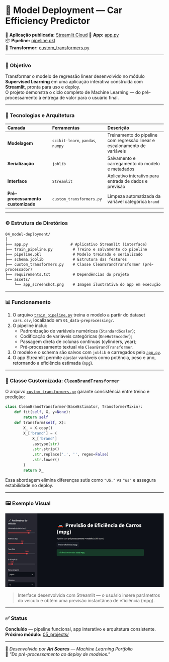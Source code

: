 # 🚗 Model Deployment — Car Efficiency Predictor

🚀 **Aplicação publicada:** [Streamlit Cloud](https://eficiencia-carros-by-ari-soares.streamlit.app/)
📍 **App:** [app.py](./app.py)  
📦 **Pipeline:** [pipeline.pkl](./pipeline.pkl)  
🧩 **Transformer:** [custom_transformers.py](./custom_transformers.py)

---

### 🎯 Objetivo
Transformar o modelo de regressão linear desenvolvido no módulo **Supervised Learning** em uma aplicação interativa construída com **Streamlit**, pronta para uso e deploy.  
O projeto demonstra o ciclo completo de Machine Learning — do pré-processamento à entrega de valor para o usuário final.

---

### 🧠 Tecnologias e Arquitetura

| Camada | Ferramentas | Descrição |
|:--|:--|:--|
| **Modelagem** | `scikit-learn`, `pandas`, `numpy` | Treinamento do pipeline com regressão linear e escalonamento de variáveis |
| **Serialização** | `joblib` | Salvamento e carregamento do modelo e metadados |
| **Interface** | `Streamlit` | Aplicativo interativo para entrada de dados e previsão |
| **Pré-processamento customizado** | `custom_transformers.py` | Limpeza automatizada da variável categórica `brand` |

---

### ⚙️ Estrutura de Diretórios
```
04_model-deployment/
│
├── app.py                   # Aplicativo Streamlit (interface)
├── train_pipeline.py         # Treino e salvamento do pipeline
├── pipeline.pkl              # Modelo treinado e serializado
├── schema.joblib             # Estrutura das features
├── custom_transformers.py    # Classe CleanBrandTransformer (pré-processador)
├── requirements.txt          # Dependências do projeto
└── assets/
    └── app_screenshot.png    # Imagem ilustrativa do app em execução
```

---

### 📊 Funcionamento

1. O arquivo [`train_pipeline.py`](./train_pipeline.py) treina o modelo a partir do dataset `cars.csv`, localizado em `01_data-preprocessing/`.
2. O pipeline inclui:
   - Padronização de variáveis numéricas (`StandardScaler`);
   - Codificação de variáveis categóricas (`OneHotEncoder`);
   - Passagem direta de colunas contínuas (cylinders, year);
   - Pré-processamento textual via `CleanBrandTransformer`.
3. O modelo e o schema são salvos com `joblib` e carregados pelo [`app.py`](./app.py).
4. O app Streamlit permite ajustar variáveis como potência, peso e ano, retornando a eficiência estimada (`mpg`).

---

### 🧩 Classe Customizada: `CleanBrandTransformer`

O arquivo [`custom_transformers.py`](./custom_transformers.py) garante consistência entre treino e predição:

```python
class CleanBrandTransformer(BaseEstimator, TransformerMixin):
    def fit(self, X, y=None):
        return self
    def transform(self, X):
        X_ = X.copy()
        X_['brand'] = (
            X_['brand']
            .astype(str)
            .str.strip()
            .str.replace('.', '', regex=False)
            .str.lower()
        )
        return X_
```

Essa abordagem elimina diferenças sutis como `"US."` vs `"us"` e assegura estabilidade no deploy.

---

### 🖼️ Exemplo Visual
![App Preview](./assets/app_preview.jpg)

> Interface desenvolvida com Streamlit — o usuário insere parâmetros do veículo e obtém uma previsão instantânea de eficiência (mpg).

---

### ✅ Status
**Concluído** — pipeline funcional, app interativo e arquitetura consistente.  
**Próximo módulo:** [05_projects/](../05_projects/)

---

📌 *Desenvolvido por **Ari Soares** — Machine Learning Portfolio*  
🧠 *"Do pré-processamento ao deploy de modelos."*
